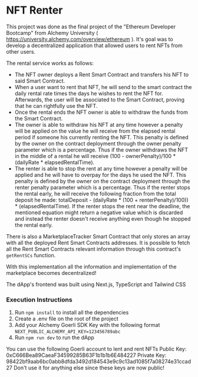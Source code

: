 # NFT Renter

This project was done as the final project of the "Ethereum Developer Bootcamp" from Alchemy University ( https://university.alchemy.com/overview/ethereum ). It's goal was to develop a decentralized application that allowed users to rent NFTs from other users.

The rental service works as follows:
- The NFT owner deploys a Rent Smart Contract and transfers his NFT to said Smart Contract.
- When a user want to rent that NFT, he will send to the smart contract the daily rental rate times the days he wishes to rent the NFT for. Afterwards, the user will be associated to the Smart Contract, proving that he can rightfully use the NFT.
- Once the rental ends the NFT owner is able to withdraw the funds from the Smart Contract.
- The owner is able to withdraw his NFT at any time however a penalty will be applied on the value he will receive from the elapsed rental period if someone his currently renting the NFT. This penalty is defined by the owner on the contract deployment through the owner penalty parameter which is a percentage. Thus if the owner withdraws the NFT in the middle of a rental he will receive (100 - ownerPenalty)/100 * (dailyRate * elapsedRentalTime).
- The renter is able to stop the rent at any time however a penalty will be applied and he will have to overpay for the days he used the NFT. This penalty is defined by the owner on the contract deployment through the renter penalty parameter which is a percentage. Thus if the renter stops the rental early, he will receive the following fraction from the total deposit he made: totalDeposit - (dailyRate * (100 + renterPenalty)/100)) * (elapsedRentalTime). If the renter stops the rent near the deadline, the mentioned equation might return a negative value which is discarded and instead the renter doesn't receive anything even though he stopped the rental early.

There is also a MarketplaceTracker Smart Contract that only stores an array with all the deployed Rent Smart Contracts addresses. It is possible to fetch all the Rent Smart Contracts relevant information through this contract's `getRentSCs` function. 

With this implementation all the information and implementation of the marketplace becomes decentralized!

The dApp's frontend was built using Next.js, TypeScript and Tailwind CSS
### Execution Instructions

1. Run `npm install` to install all the dependencies
2. Create a .env file on the root of the project
3. Add your Alchemy Goerli SDK Key with the following format `NEXT_PUBLIC_ALCHEMY_API_KEY=123456789abc`
4. Run `npm run dev` to run the dApp

You can use the following Goerli account to lent and rent NFTs
Public Key: 0xC666Bea89CaeaF34599285B63F1b1b1b6E484227
Private Key: 98422bf9aab6bc0abb8dfda3492d184543e9c9c13ad1085f7a08274e31ccad27
Don't use it for anything else since these keys are now public!
